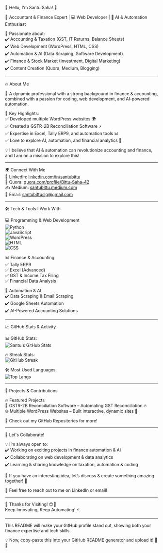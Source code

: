  👋 Hello, I'm Santu Saha! 🚀  

💼 Accountant & Finance Expert | 💻 Web Developer | 🤖 AI & Automation Enthusiast  

🎯 Passionate about:  
✔️ Accounting & Taxation (GST, IT Returns, Balance Sheets)  
✔️ Web Development (WordPress, HTML, CSS)  
✔️ Automation & AI (Data Scraping, Software Development)  
✔️ Finance & Stock Market (Investment, Digital Marketing)  
✔️ Content Creation (Quora, Medium, Blogging)  

---

 🔥 About Me  

🚀 A dynamic professional with a strong background in finance & accounting, combined with a passion for coding, web development, and AI-powered automation.  

📌 Key Highlights:  
✅ Developed multiple WordPress websites 🌍  
✅ Created a GSTR-2B Reconciliation Software ⚡  
✅ Expertise in Excel, Tally ERP9, and automation tools 📊  
✅ Love to explore AI, automation, and financial analytics 🤖  

💡 I believe that AI & automation can revolutionize accounting and finance, and I am on a mission to explore this!  

---

 🌍 Connect With Me  
💼 LinkedIn: [linkedin.com/in/santubittu](https://www.linkedin.com/in/santubittu)  
📝 Quora: [quora.com/profile/Bittu-Saha-42](https://www.quora.com/profile/Bittu-Saha-42)  
✍ Medium: [santubittu.medium.com](https://santubittu.medium.com)  
📩 Email: santubittuslg@gmail.com  

---

 🛠️ Tech & Tools I Work With  

 💻 Programming & Web Development  
![Python](https://img.shields.io/badge/Python-3776AB?style=for-the-badge&logo=python&logoColor=white)  
![JavaScript](https://img.shields.io/badge/JavaScript-F7DF1E?style=for-the-badge&logo=javascript&logoColor=black)  
![WordPress](https://img.shields.io/badge/WordPress-21759B?style=for-the-badge&logo=wordpress&logoColor=white)  
![HTML](https://img.shields.io/badge/HTML-E34F26?style=for-the-badge&logo=html5&logoColor=white)  
![CSS](https://img.shields.io/badge/CSS-1572B6?style=for-the-badge&logo=css3&logoColor=white)  

 📊 Finance & Accounting  
✅ Tally ERP9  
✅ Excel (Advanced)  
✅ GST & Income Tax Filing  
✅ Financial Data Analysis  

 🚀 Automation & AI  
✔️ Data Scraping & Email Scraping  
✔️ Google Sheets Automation  
✔️ AI-Powered Accounting Solutions  

---

 📈 GitHub Stats & Activity  

📊 GitHub Stats:  
![Santu's GitHub Stats](https://github-readme-stats.vercel.app/api?username=santubittu&show_icons=true&theme=radical)  

🔥 Streak Stats:  
![GitHub Streak](https://github-readme-streak-stats.herokuapp.com/?user=santubittu&theme=radical)  

🛠 Most Used Languages:  
![Top Langs](https://github-readme-stats.vercel.app/api/top-langs/?username=santubittu&layout=compact&theme=radical)  

---

 🚀 Projects & Contributions  

 🔥 Featured Projects  
🚀 GSTR-2B Reconciliation Software – Automating GST Reconciliation 🔥  
🌐 Multiple WordPress Websites – Built interactive, dynamic sites 📌  

🔗 Check out my GitHub Repositories for more!  

---

 🎯 Let's Collaborate!  

💡 I’m always open to:  
✔️ Working on exciting projects in finance automation & AI  
✔️ Collaborating on web development & data analytics  
✔️ Learning & sharing knowledge on taxation, automation & coding  

📢 If you have an interesting idea, let’s discuss & create something amazing together! 🚀  

💬 Feel free to reach out to me on LinkedIn or email!  

---

 🎉 Thanks for Visiting! 😊🚀  
Keep Innovating, Keep Automating! ⚡  

---

This README will make your GitHub profile stand out, showing both your finance expertise and tech skills.  

💡 Now, copy-paste this into your GitHub README generator and upload it! 🚀🔥
